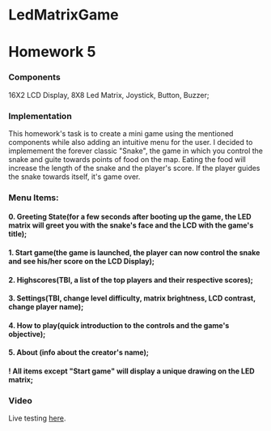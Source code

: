 # LedMatrixGame
# Homework 5
### Components
16X2 LCD Display, 8X8 Led Matrix, Joystick, Button, Buzzer;
### Implementation
This homework's task is to create a mini game using the mentioned components while also adding an intuitive menu for the user. I decided to implemement the forever classic "Snake", the game in which you control the snake and guite towards points of food on the map. Eating the food will increase the length of the snake and the player's score. If the player guides the snake towards itself, it's game over.
### Menu Items:
#### 0. Greeting State(for a few seconds after booting up the game, the LED matrix will greet you with the snake's face and the LCD with the game's title);
#### 1. Start game(the game is launched, the player can now control the snake and see his/her score on the LCD Display);
#### 2. Highscores(TBI, a list of the top players and their respective scores);
#### 3. Settings(TBI, change level difficulty, matrix brightness, LCD contrast, change player name);
#### 4. How to play(quick introduction to the controls and the game's objective);
#### 5. About (info about the creator's name);
#### ! All items except "Start game" will display a unique drawing on the LED matrix;

### Video
Live testing [here](https://youtu.be/uA6aWR-w0Tc).
